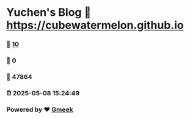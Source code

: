 # Yuchen's Blog :link: https://cubewatermelon.github.io 
### :page_facing_up: [10](https://cubewatermelon.github.io/tag.html) 
### :speech_balloon: 0 
### :hibiscus: 47864 
### :alarm_clock: 2025-05-08 15:24:49 
### Powered by :heart: [Gmeek](https://github.com/Meekdai/Gmeek)
